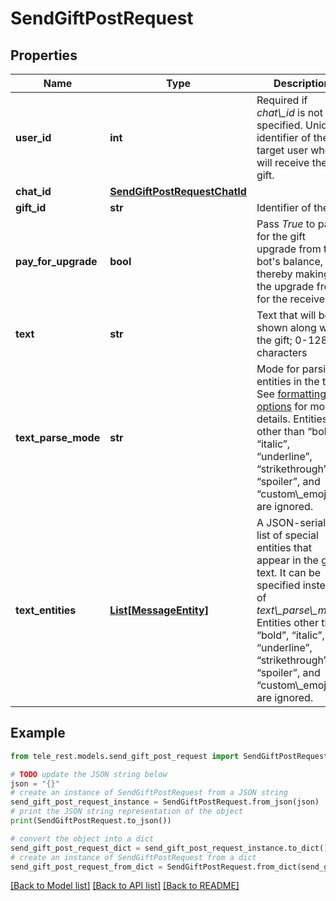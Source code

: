 # SendGiftPostRequest


## Properties

Name | Type | Description | Notes
------------ | ------------- | ------------- | -------------
**user_id** | **int** | Required if *chat\\_id* is not specified. Unique identifier of the target user who will receive the gift. | [optional] 
**chat_id** | [**SendGiftPostRequestChatId**](SendGiftPostRequestChatId.md) |  | [optional] 
**gift_id** | **str** | Identifier of the gift | 
**pay_for_upgrade** | **bool** | Pass *True* to pay for the gift upgrade from the bot&#39;s balance, thereby making the upgrade free for the receiver | [optional] 
**text** | **str** | Text that will be shown along with the gift; 0-128 characters | [optional] 
**text_parse_mode** | **str** | Mode for parsing entities in the text. See [formatting options](https://core.telegram.org/bots/api/#formatting-options) for more details. Entities other than “bold”, “italic”, “underline”, “strikethrough”, “spoiler”, and “custom\\_emoji” are ignored. | [optional] 
**text_entities** | [**List[MessageEntity]**](MessageEntity.md) | A JSON-serialized list of special entities that appear in the gift text. It can be specified instead of *text\\_parse\\_mode*. Entities other than “bold”, “italic”, “underline”, “strikethrough”, “spoiler”, and “custom\\_emoji” are ignored. | [optional] 

## Example

```python
from tele_rest.models.send_gift_post_request import SendGiftPostRequest

# TODO update the JSON string below
json = "{}"
# create an instance of SendGiftPostRequest from a JSON string
send_gift_post_request_instance = SendGiftPostRequest.from_json(json)
# print the JSON string representation of the object
print(SendGiftPostRequest.to_json())

# convert the object into a dict
send_gift_post_request_dict = send_gift_post_request_instance.to_dict()
# create an instance of SendGiftPostRequest from a dict
send_gift_post_request_from_dict = SendGiftPostRequest.from_dict(send_gift_post_request_dict)
```
[[Back to Model list]](../README.md#documentation-for-models) [[Back to API list]](../README.md#documentation-for-api-endpoints) [[Back to README]](../README.md)


